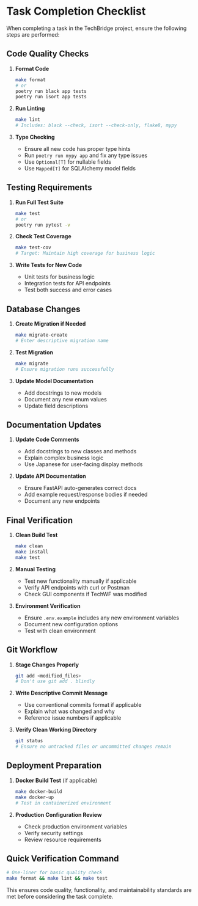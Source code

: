 # Task Completion Checklist

When completing a task in the TechBridge project, ensure the following steps are performed:

## Code Quality Checks
1. **Format Code**
   ```bash
   make format
   # or
   poetry run black app tests
   poetry run isort app tests
   ```

2. **Run Linting**  
   ```bash
   make lint
   # Includes: black --check, isort --check-only, flake8, mypy
   ```

3. **Type Checking**
   - Ensure all new code has proper type hints
   - Run `poetry run mypy app` and fix any type issues
   - Use `Optional[T]` for nullable fields
   - Use `Mapped[T]` for SQLAlchemy model fields

## Testing Requirements
1. **Run Full Test Suite**
   ```bash
   make test
   # or
   poetry run pytest -v
   ```

2. **Check Test Coverage**
   ```bash  
   make test-cov
   # Target: Maintain high coverage for business logic
   ```

3. **Write Tests for New Code**
   - Unit tests for business logic
   - Integration tests for API endpoints
   - Test both success and error cases

## Database Changes
1. **Create Migration if Needed**
   ```bash
   make migrate-create
   # Enter descriptive migration name
   ```

2. **Test Migration**
   ```bash
   make migrate
   # Ensure migration runs successfully
   ```

3. **Update Model Documentation**
   - Add docstrings to new models
   - Document any new enum values
   - Update field descriptions

## Documentation Updates
1. **Update Code Comments**
   - Add docstrings to new classes and methods
   - Explain complex business logic
   - Use Japanese for user-facing display methods

2. **Update API Documentation**
   - Ensure FastAPI auto-generates correct docs
   - Add example request/response bodies if needed
   - Document any new endpoints

## Final Verification
1. **Clean Build Test**
   ```bash
   make clean
   make install
   make test
   ```

2. **Manual Testing**
   - Test new functionality manually if applicable
   - Verify API endpoints with curl or Postman
   - Check GUI components if TechWF was modified

3. **Environment Verification**
   - Ensure `.env.example` includes any new environment variables
   - Document new configuration options
   - Test with clean environment

## Git Workflow
1. **Stage Changes Properly**
   ```bash
   git add <modified_files>
   # Don't use git add . blindly
   ```

2. **Write Descriptive Commit Message**
   - Use conventional commits format if applicable
   - Explain what was changed and why
   - Reference issue numbers if applicable

3. **Verify Clean Working Directory**
   ```bash
   git status
   # Ensure no untracked files or uncommitted changes remain
   ```

## Deployment Preparation
1. **Docker Build Test** (if applicable)
   ```bash
   make docker-build
   make docker-up
   # Test in containerized environment
   ```

2. **Production Configuration Review**
   - Check production environment variables
   - Verify security settings
   - Review resource requirements

## Quick Verification Command
```bash
# One-liner for basic quality check
make format && make lint && make test
```

This ensures code quality, functionality, and maintainability standards are met before considering the task complete.